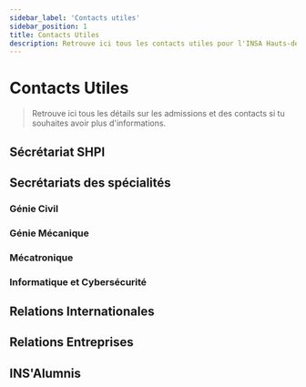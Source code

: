 ```yaml
---
sidebar_label: 'Contacts utiles'
sidebar_position: 1
title: Contacts Utiles
description: Retrouve ici tous les contacts utiles pour l'INSA Hauts-de-France
---
```

# Contacts Utiles
> Retrouve ici tous les détails sur les admissions et des contacts si tu souhaites avoir plus d'informations.

## Sécrétariat SHPI

## Secrétariats des spécialités

### Génie Civil
### Génie Mécanique
### Mécatronique
### Informatique et Cybersécurité

## Relations Internationales

## Relations Entreprises

## INS'Alumnis

